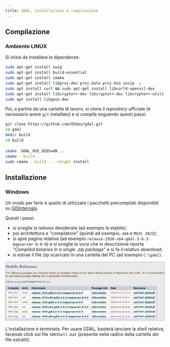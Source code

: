 ```yaml
---
title: GDAL, installazione e compilazione
---
```


## Compilazione

### Ambiente LINUX

Si inizia da installare le dipendenze:


```bash
sudo apt-get install swig
sudo apt-get install build-essential
sudo apt-get install cmake
sudo apt-get install libproj-dev proj-data proj-bin unzip -y
sudo apt install curl && sudo apt-get install libcurl4-openssl-dev
sudo apt-get install libcrypto++-dev libcrypto++-doc libcrypto++-utils
sudo apt install libgeos-dev
```

Poi, a partire da una cartella di lavoro, si clona il *repository* ufficiale (è necessario avere `git` installato) e si compila seguendo questi passi:


```bash
git clone https://github.com/OSGeo/gdal.git
cd gdal
mkdir build
cd build

cmake  GDAL_USE_GEOS=ON ..
cmake --build .
sudo cmake --build . --target install
```

## Installazione

### Windows

Un modo per farlo è quello di utilizzare i pacchetti precompilati disponibili su [GISInternals](https://www.gisinternals.com/).

Questi i passi:

- si sceglie la *release* desiderata (ad esempio la stabile);
- poi architettura e "compilatore" (quindi ad esempio, `x64` e `MSVC 2022`);
- si apre pagina relativa (ad esempio `release-1930-x64-gdal-3-6-3-mapserver-8-0-0`) e si sceglie la voce che in descrizione riporta "*Compiled binaries in a single .zip package*" e si fa il relativo *download*;
- si estrae il file zip scaricato in una cartella del PC (ad esempio `C:\gdal`).

![](images/gis-internals.png)

L'installazione è terminata. Per usare GDAL, basterà lanciare la *shell* relativa, facendo click sul file `SDKShell.bat` (presente nella radice della cartella dei file estratti).
